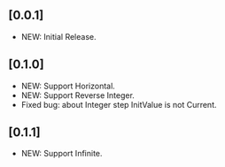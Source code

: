 ## [0.0.1]

* NEW: Initial Release.

## [0.1.0]

* NEW: Support Horizontal.
* NEW: Support Reverse Integer.
* Fixed bug: about Integer step InitValue is not Current.


## [0.1.1]

* NEW: Support Infinite.
